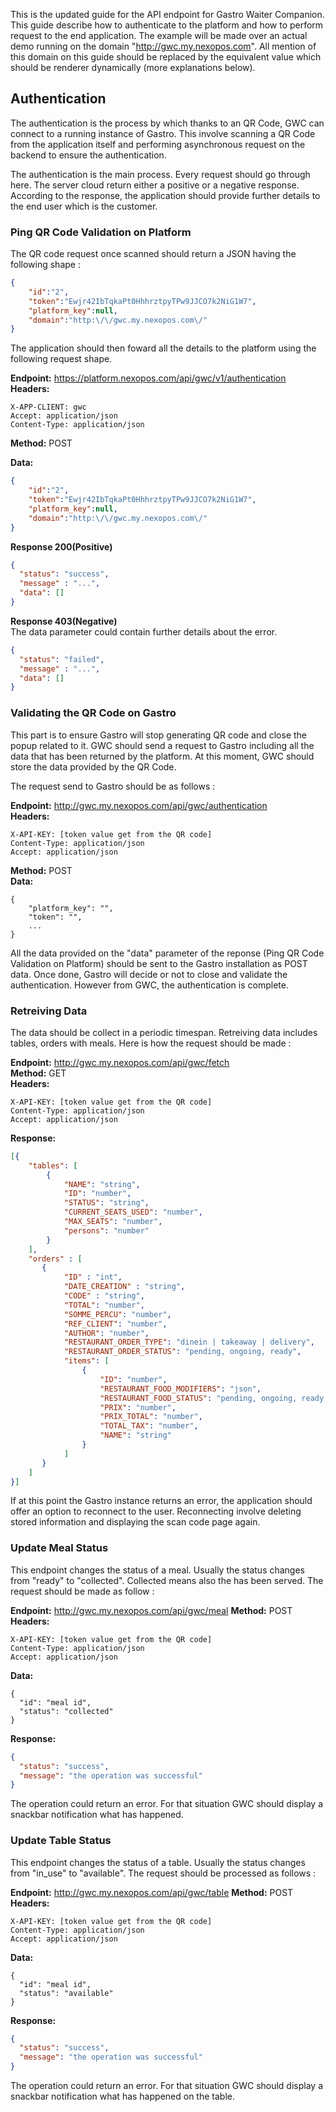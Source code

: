 This is the updated guide for the API endpoint for Gastro Waiter Companion.
This guide describe how to authenticate to the platform and how to perform request to the end application. The example will be made over 
an actual demo running on the domain "http://gwc.my.nexopos.com". All mention of this domain on this guide should be replaced by the equivalent
value which should be renderer dynamically (more explanations below).

## Authentication
The authentication is the process by which thanks to an QR Code, GWC can connect to a running instance of Gastro. This involve scanning a QR
Code from the application itself and performing asynchronous request on the backend to ensure the authentication.

The authentication is the main process. Every request should go through here. The server cloud return either a positive or a negative response.
According to the response, the application should provide further details to the end user which is the customer.

### Ping QR Code Validation on Platform
The QR code request once scanned should return a JSON having the following shape : 

```json
{
    "id":"2",
    "token":"Ewjr42IbTqkaPt0HhhrztpyTPw9JJCO7k2NiG1W7",
    "platform_key":null,
    "domain":"http:\/\/gwc.my.nexopos.com\/"
}
```

The application should then foward all the details to the platform using the following request shape.

**Endpoint:** https://platform.nexopos.com/api/gwc/v1/authentication  
**Headers:**  
```
X-APP-CLIENT: gwc
Accept: application/json
Content-Type: application/json
```
**Method:** POST

**Data:**  
```json
{
    "id":"2",
    "token":"Ewjr42IbTqkaPt0HhhrztpyTPw9JJCO7k2NiG1W7",
    "platform_key":null,
    "domain":"http:\/\/gwc.my.nexopos.com\/"
}
```

**Response 200(Positive)**  
```json
{
  "status": "success",
  "message" : "...",
  "data": []
}
```  

**Response 403(Negative)**  
The data parameter could contain further details about the error.
```json
{
  "status": "failed",
  "message" : "...",
  "data": []
}
```
### Validating the QR Code on Gastro
This part is to ensure Gastro will stop generating QR code and close the popup related to it.
GWC should send a request to Gastro including all the data that has been returned by the platform.
At this moment, GWC should store the data provided by the QR Code.

The request send to Gastro should be as follows :

**Endpoint:** http://gwc.my.nexopos.com/api/gwc/authentication   
**Headers:**  
```
X-API-KEY: [token value get from the QR code]
Content-Type: application/json
Accept: application/json
```  
**Method:** POST  
**Data:**   
```
{
    "platform_key": "",
    "token": "",
    ...
}
```
All the data provided on the "data" parameter of the reponse (Ping QR Code Validation on Platform) should be sent to the Gastro installation as POST data. Once done, Gastro will decide or not to close and validate the authentication. However from GWC, the authentication is complete.

### Retreiving Data
The data should be collect in a periodic timespan. Retreiving data includes tables, orders with meals.
Here is how the request should be made : 

**Endpoint:** http://gwc.my.nexopos.com/api/gwc/fetch  
**Method:** GET  
**Headers:**  
```
X-API-KEY: [token value get from the QR code]
Content-Type: application/json
Accept: application/json
```
**Response:**
```json
[{
    "tables": [
        {
            "NAME": "string",
            "ID": "number",
            "STATUS": "string",
            "CURRENT_SEATS_USED": "number",
            "MAX_SEATS": "number",
            "persons": "number"
        }
    ],
    "orders" : [
       {
            "ID" : "int",
            "DATE_CREATION" : "string",
            "CODE" : "string",
            "TOTAL": "number",
            "SOMME_PERCU": "number",
            "REF_CLIENT": "number",
            "AUTHOR": "number",
            "RESTAURANT_ORDER_TYPE": "dinein | takeaway | delivery",
            "RESTAURANT_ORDER_STATUS": "pending, ongoing, ready",
            "items": [
                {
                    "ID": "number",
                    "RESTAURANT_FOOD_MODIFIERS": "json",
                    "RESTAURANT_FOOD_STATUS": "pending, ongoing, ready, collected",
                    "PRIX": "number",
                    "PRIX_TOTAL": "number",
                    "TOTAL_TAX": "number",
                    "NAME": "string"
                }
            ]
       }
    ]
}]
```

If at this point the Gastro instance returns an error, the application should offer an option to reconnect to the user. Reconnecting involve deleting stored information and displaying the scan code page again.

### Update Meal Status
This endpoint changes the status of a meal. Usually the status changes from "ready" to "collected". Collected means also the has been served. The request should be made as follow : 

**Endpoint:** http://gwc.my.nexopos.com/api/gwc/meal 
**Method:** POST  
**Headers:**  
```
X-API-KEY: [token value get from the QR code]
Content-Type: application/json
Accept: application/json
```

**Data:**
```
{
  "id": "meal id",
  "status": "collected"
}

```
**Response:**
```json
{
  "status": "success",
  "message": "the operation was successful"
}
```
The operation could return an error. For that situation GWC should display a snackbar notification what has happened.

### Update Table Status
This endpoint changes the status of a table. Usually the status changes from "in_use" to "available". The request should be processed as follows :

**Endpoint:** http://gwc.my.nexopos.com/api/gwc/table 
**Method:** POST  
**Headers:**  
```
X-API-KEY: [token value get from the QR code]
Content-Type: application/json
Accept: application/json
```

**Data:**
```
{
  "id": "meal id",
  "status": "available"
}

```
**Response:**
```json
{
  "status": "success",
  "message": "the operation was successful"
}
```
The operation could return an error. For that situation GWC should display a snackbar notification what has happened on the table.
